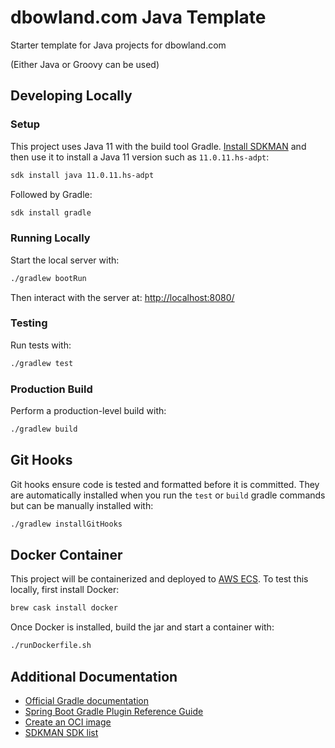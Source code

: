 # dbowland.com Java Template

Starter template for Java projects for dbowland.com

(Either Java or Groovy can be used)

## Developing Locally

### Setup

This project uses Java 11 with the build tool Gradle. [Install SDKMAN](https://sdkman.io/install) and then use it to install a Java 11 version such as `11.0.11.hs-adpt`:

```bash
sdk install java 11.0.11.hs-adpt
```

Followed by Gradle:

```bash
sdk install gradle
```

### Running Locally

Start the local server with:

```bash
./gradlew bootRun
```

Then interact with the server at: <http://localhost:8080/>

### Testing

Run tests with:

```bash
./gradlew test
```

### Production Build

Perform a production-level build with:

```bash
./gradlew build
```

## Git Hooks

Git hooks ensure code is tested and formatted before it is committed. They are automatically installed when you run the `test` or `build` gradle commands but can be manually installed with:

```bash
./gradlew installGitHooks
```

## Docker Container

This project will be containerized and deployed to [AWS ECS](https://aws.amazon.com/ecs/). To test this locally, first install Docker:

```bash
brew cask install docker
```

Once Docker is installed, build the jar and start a container with:

```bash
./runDockerfile.sh
```

## Additional Documentation

* [Official Gradle documentation](https://docs.gradle.org)
* [Spring Boot Gradle Plugin Reference Guide](https://docs.spring.io/spring-boot/docs/2.4.5/gradle-plugin/reference/html/)
* [Create an OCI image](https://docs.spring.io/spring-boot/docs/2.4.5/gradle-plugin/reference/html/#build-image)
* [SDKMAN SDK list](https://sdkman.io/sdks)
